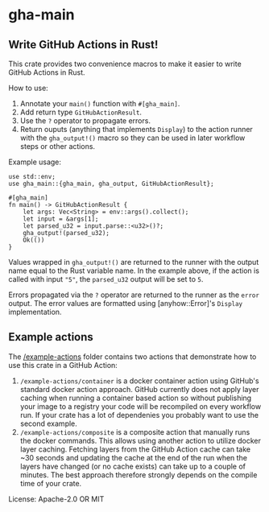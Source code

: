 # gha-main

## Write GitHub Actions in Rust!

This crate provides two convenience macros to make it easier to write
GitHub Actions in Rust.

How to use:
1. Annotate your `main()` function with `#[gha_main]`.
2. Add return type `GitHubActionResult`.
3. Use the `?` operator to propagate errors.
4. Return ouputs (anything that implements `Display`) to the action runner
with the `gha_output!()` macro so they can be used in later workflow steps
or other actions.

Example usage:
```rust,no_run
use std::env;
use gha_main::{gha_main, gha_output, GitHubActionResult};

#[gha_main]
fn main() -> GitHubActionResult {
    let args: Vec<String> = env::args().collect();
    let input = &args[1];
    let parsed_u32 = input.parse::<u32>()?;
    gha_output!(parsed_u32);
    Ok(())
}
```

Values wrapped in `gha_output!()` are returned to the runner with the
output name equal to the Rust variable name. In the example above,
if the action is called with input `"5"`, the `parsed_u32` output
will be set to `5`.

Errors propagated via the `?` operator are returned to the runner as the
`error` output. The error values are formatted using [anyhow::Error]'s
`Display` implementation.

## Example actions
The [/example-actions](https://github.com/avsaase/gha_main/tree/master/example-actions)
folder contains two actions that demonstrate how to use this crate in a
GitHub Action:
1. `/example-actions/container` is a docker container action using
GitHub's standard docker action approach. GitHub currently does not apply
layer caching when running a container based action so without publishing
your image to a registry your code will be recompiled on every workflow
run. If your crate has a lot of dependenies you probably want to use the
second example.
2. `/example-actions/composite` is a composite action that manually runs
the docker commands. This allows using another action to utilize docker
layer caching. Fetching layers from the GitHub Action cache can take ~30
seconds and updating the cache at the end of the run when the layers have
changed (or no cache exists) can take up to a couple of minutes. The best
approach therefore strongly depends on the compile time of your crate.

License: Apache-2.0 OR MIT
